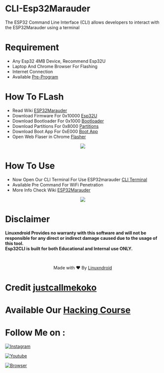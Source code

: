 # CLI-Esp32Marauder
The ESP32 Command Line Interface (CLI) allows developers to interact with the ESP32Marauder using a terminal

# Requirement
- Any Esp32 4MB Device, Recommend Esp32U
- Laptop And Chrome Browser For Flashing
- Internet Connection
- Available [Pre-Program](https://linuxndroid.in/product/ble/) 

# How To FLash
- Read Wiki [ESP32Marauder](https://github.com/justcallmekoko/ESP32Marauder/wiki/update-firmware) 
- Download Firmware For 0x10000 [Esp32U](https://github.com/justcallmekoko/ESP32Marauder/releases/download/v1.2.1/esp32_marauder_v1_2_1_20250207_v6.bin) 
- Download Bootloader For 0x1000 [Bootloader](https://github.com/justcallmekoko/ESP32Marauder/raw/master/FlashFiles/MarauderV4/esp32_marauder.ino.bootloader.bin) 
- Download Partitions For 0x8000 [Partitions](https://github.com/justcallmekoko/ESP32Marauder/raw/master/FlashFiles/MarauderV4/esp32_marauder.ino.partitions.bin) 
- Download Boot App For 0xE000 [Boot App](https://github.com/justcallmekoko/ESP32Marauder/raw/master/FlashFiles/FlipperZeroMultiBoardS3/boot_app0.bin) 
- Open Web Flaser in Chrome [Flasher](https://esp.huhn.me/) 
<p align="center">
<img src="https://blogger.googleusercontent.com/img/b/R29vZ2xl/AVvXsEjEHxYB3OP_ucyOGpoRY0oR-Z2XMoZLVXFDRWTcEafRlmoNuXsKt-jHYaKCl5v32QhyrGcQolZ9_JE52dEnibuBK2JL8XAon6htzstgI1wEknYulXyQb9QLgSRA01opPf1tJt_9WtQEYFJkLnKA6Q5q2WrrLOmAcx1-exTRELFLVH8M__2LeRmvOKItMDJ_/s16000/4.png"><br>

# How To Use
- Now Open Our CLI Terminal For Use ESP32marauder [CLI Terminal](https://linuxndroid.github.io/CLI-Esp32Marauder/)
- Available Pre Command For WiFi Penetration
- More Info Check Wiki [ESP32Marauder](https://github.com/justcallmekoko/ESP32Marauder/wiki/update-firmware) 
<p align="center">
<img src="https://blogger.googleusercontent.com/img/b/R29vZ2xl/AVvXsEjmDPCarHLD-ZyFmOaVukJpZv1EXjJgE1qh7ueGYSnooclaFKJ1Op1ygTbsyvDM5fPReDzdWOaF20m9tvR9Jh44RWB8Z1g1gwI0K-_lCO0Ya7IQ5AWXkKjf60ayPRHj2iLgQtYrlVVsMcZx0XUwD2_c4WXWgCswZYoPiSCNz_fnwgrj5KOS4s8inQyZaZNX/s16000/2.png"><br>

# Disclaimer
<b>Linuxndroid Provides no warranty with this software and will not be responsible for any direct or indirect damage caused due to the usage of this tool.<br>
Esp32CLI is built for both Educational and Internal use ONLY.</b>

<br>
<p align="center">Made with ❤️ By <a href="https://www.youtube.com/channel/UC2O1Hfg-dDCbUcau5QWGcgg">Linuxndroid</a></p>

# Credit [justcallmekoko](https://github.com/justcallmekoko)

# Available Our [Hacking Course](https://linuxndroid.in)

# Follow Me on :

[![Instagram](https://img.shields.io/badge/IG-linuxndroid-yellowgreen?style=for-the-badge&logo=instagram)](https://www.instagram.com/linuxndroid)

[![Youtube](https://img.shields.io/badge/Youtube-linuxndroid-redgreen?style=for-the-badge&logo=youtube)](https://www.youtube.com/channel/UC2O1Hfg-dDCbUcau5QWGcgg)

[![Browser](https://img.shields.io/badge/Website-linuxndroid-yellowred?style=for-the-badge&logo=browser)](https://www.linuxndroid.in)




